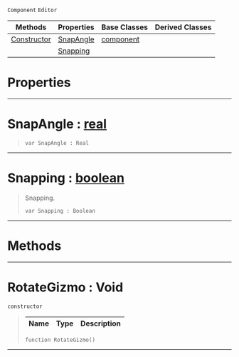  `Component` `Editor`



|Methods|Properties|Base Classes|Derived Classes|
|---|---|---|---|
|[ Constructor](https://plasmaengine.github.io/PlasmaDocs/Plasma1/C++/code_reference/class_reference/rotategizmo.md#rotategizmo-void)|[ SnapAngle](https://plasmaengine.github.io/PlasmaDocs/Plasma1/C++/code_reference/class_reference/rotategizmo.md#snapangle-plasma-engine-do)|[component](https://plasmaengine.github.io/PlasmaDocs/Plasma1/C++/code_reference/class_reference/component.md)| |
| |[ Snapping](https://plasmaengine.github.io/PlasmaDocs/Plasma1/C++/code_reference/class_reference/rotategizmo.md#snapping-plasma-engine-doc)| | |


 #  Properties


---  
 #  SnapAngle : [real](https://plasmaengine.github.io/PlasmaDocs/Plasma1/C++/code_reference/lightning_base_types/real.md)

> 
> ``` lang=cpp, name=Lightning
> var SnapAngle : Real


---  
 #  Snapping : [boolean](https://plasmaengine.github.io/PlasmaDocs/Plasma1/C++/code_reference/lightning_base_types/boolean.md)

> Snapping.
> ``` lang=cpp, name=Lightning
> var Snapping : Boolean


---  
 #  Methods


---  
 #  RotateGizmo : Void

 `constructor`

> 
> |Name|Type|Description|
> |---|---|---|
> ``` lang=cpp, name=Lightning
> function RotateGizmo()
> ``` 


---  
 

 